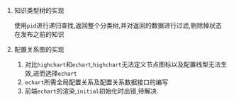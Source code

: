 1. 知识类型树的实现

    使用`pid`进行递归查找,返回整个分类树,并对返回的数据进行过滤,剔除掉状态在发布之前的知识

2. 配置关系图的实现

    1. 对比`highchart`和`echart`,`highchart`无法定义节点图标以及配置线型无法生效,进而选择`echart`
    2. `echart`所需全局配置关系及配置关系数据接口的编写
    3. 前端`echart`的渲染,`initial`初始化时出错,待解决.